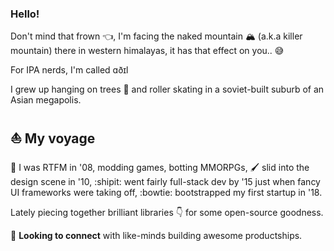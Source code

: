 ### Hello!

Don't mind that frown :point_left:, I'm facing the naked mountain :mountain_snow: (a.k.a killer mountain) there in western himalayas, it has that effect on you.. :sweat_smile:

For IPA nerds, I'm called ɑðɪl

I grew up hanging on trees :orangutan: and roller skating in a soviet-built suburb of an Asian megapolis.

## :sailboat: My voyage

:triumph: I was RTFM in '08, modding games, botting MMORPGs, :paintbrush: slid into the design scene in '10, :shipit: went fairly full-stack dev by '15 just when fancy UI frameworks were taking off, :bowtie: bootstrapped my first startup in '18.

Lately piecing together brilliant libraries :point_down: for some open-source goodness.

:call_me_hand: **Looking to connect** with like-minds building awesome productships.

